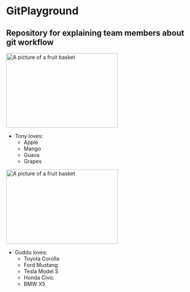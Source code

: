 # GitPlayground
## Repository for explaining team members about git workflow


<img src="https://source.unsplash.com/random/300x300/?fruit" alt="A picture of a fruit basket" width="300" height="200">

- Tony loves:
  - Apple
  - Mango
  - Guava
  - Grapes
 

<img src="https://source.unsplash.com/random/300x300/?fruit" alt="A picture of a fruit basket" width="300" height="200">


- Guddu loves:
  - Toyota Corolla
  - Ford Mustang
  - Tesla Model S
  - Honda Civic
  - BMW X5
